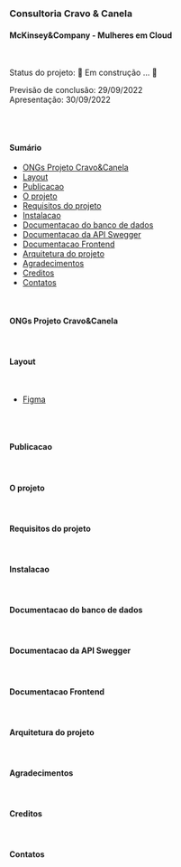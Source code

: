 ### Consultoria Cravo & Canela 
   #### McKinsey&Company - Mulheres em Cloud

<br> 

Status do projeto: 
🚧 Em construção ... 🚧

Previsão de conclusão: 29/09/2022 
 <br/>
Apresentação: 30/09/2022

<br>  <br/>

#### Sumário

  - [ONGs Projeto Cravo&Canela](#ongs-projeto-cravo&canela)
  - [Layout](#layout)
  - [Publicacao](#publicacao)
  - [O projeto](#o-projeto)
  - [Requisitos do projeto](#resuisitos-do-projeto)  
  - [Instalacao](#instalacao)
  - [Documentacao do banco de dados](#documentacao-do-banco-de-dados)
  - [Documentacao da API Swegger](#documentacao-da-api-swegger)
  - [Documentacao Frontend](#documentacao-frontend)
  - [Arquitetura do projeto](#arquitetura-do-projeto) 
  - [Agradecimentos](#agradecimentos)
  - [Creditos](#creditos)
  - [Contatos](#contatos)
  
 <br> 
  
 #### ONGs Projeto Cravo&Canela
  
  
 
<br> 
 
#### Layout

 <br/>

  - [Figma](https://www.figma.com/file/5Bh3kQpsM3wOOJjP7bu370/Projeto-Consultoria-Cravo-%26-Canela?node-id=27%3A387) 

<br/>

<br> 
 
#### Publicacao

<br> 
 
#### O projeto


<br>
 
#### Requisitos do projeto

<br>
 
#### Instalacao

<br>
 
#### Documentacao do banco de dados

<br>
 
#### Documentacao da API Swegger

<br>
 
#### Documentacao Frontend

<br>
 
#### Arquitetura do projeto

<br>
 
#### Agradecimentos

<br>
 
#### Creditos

<br> 
 
#### Contatos










